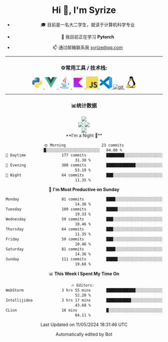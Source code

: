 <h1 align="center">Hi 👋, I'm Syrize</h1>

<div align="center">
  
- 🎓 目前是一名大二学生，就读于计算机科学专业

- 🌱 我目前正在学习 **Pytorch**

- 📫 通过邮箱联系我 [syrize@qq.com](syrize@qq.com)


</div>


------


<h3 align="center">⚙️常用工具 / 技术栈:</h3>
<p align="center"> 
  <a href="https://www.python.org/" target="_blank" rel="noreferrer"> 
    <img src="https://raw.githubusercontent.com/devicons/devicon/master/icons/python/python-original.svg" alt="python" width="40" height="40"/> 
  </a> 
  
  <a href="" target="_blank" rel="noreferrer"> 
    <img src="https://raw.githubusercontent.com/devicons/devicon/master/icons/vuejs/vuejs-original.svg" alt="vuejs" width="40" height="40"/> 
  </a> 
  
  <a href="https://www.java.com" target="_blank" rel="noreferrer"> 
    <img src="https://raw.githubusercontent.com/devicons/devicon/master/icons/java/java-original.svg" alt="java" width="40" height="40"/> 
  </a> 
  
  <a href="https://kotlinlang.org/" target="_blank" rel="noreferrer"> 
    <img src="https://raw.githubusercontent.com/devicons/devicon/master/icons/kotlin/kotlin-original.svg" alt="kotlin" width="40" height="40"/> 
  </a> 
  
  <a href="https://developer.mozilla.org/en-US/docs/Web/JavaScript" target="_blank" rel="noreferrer"> 
    <img src="https://raw.githubusercontent.com/devicons/devicon/master/icons/javascript/javascript-original.svg" alt="javascript" width="40" height="40"/> 
  </a> 
  
  <a href="https://code.visualstudio.com/" target="_blank" rel="noreferrer"> 
    <img src="https://raw.githubusercontent.com/devicons/devicon/master/icons/vscode/vscode-original.svg" alt="VisualStudio" width="40" height="40"/> 
  </a> 
  
  <a href="https://git-scm.com/" target="_blank" rel="noreferrer"> 
    <img src="https://www.vectorlogo.zone/logos/git-scm/git-scm-icon.svg" alt="git" width="40" height="40"/> 
  </a> 
  
  <a href="https://www.linux.org/" target="_blank" rel="noreferrer"> 
    <img src="https://raw.githubusercontent.com/devicons/devicon/master/icons/linux/linux-original.svg" alt="linux" width="40" height="40"/> 
  </a> 
</p>


------


<h3 align="center">📊统计数据</h3>
<div align="center">
<a href="https://github.com/anuraghazra/github-readme-stats">
  <img align="center" src="https://github-readme-stats-flame-eight-63.vercel.app/api/top-langs/?username=syrizelink&layout=compact&theme=vue&locale=cn&count_private=true&hide_border=true&bg_color=FFFFFF" />
</a></div>
<div align="center">
<a>
  <img align="center" width=423 src="https://github-readme-stats-flame-eight-63.vercel.app/api?username=syrizelink&count_private=true&include_all_commits&cache_seconds=3600&show_icons=true&hide=contribs&theme=vue&locale=cn&hide_border=true&bg_color=FFFFFF" />
</a>

<a href="https://git.io/streak-stats">
  <img align="center" width=390 src="https://streak-stats.demolab.com?user=syrizelink&theme=vue&hide_border=true&locale=zh_Hans&date_format=%5BY.%5Dn.j&background=FFFFFF" />
</a><div>


<div align="center">
<a href="https://github.com/ashutosh00710/github-readme-activity-graph">
  <img align="center" src="https://github-readme-activity-graph.cyclic.app/graph?username=syrizelink&theme=github-light" />
</a>
<div/>
  
<div>
  <a>
    <!--START_SECTION:waka-->
**I'm a Night 🦉** 

```text
🌞 Morning                23 commits          █░░░░░░░░░░░░░░░░░░░░░░░░   04.08 % 
🌆 Daytime                177 commits         ████████░░░░░░░░░░░░░░░░░   31.38 % 
🌃 Evening                300 commits         █████████████░░░░░░░░░░░░   53.19 % 
🌙 Night                  64 commits          ███░░░░░░░░░░░░░░░░░░░░░░   11.35 % 
```
📅 **I'm Most Productive on Sunday** 

```text
Monday                   81 commits          ████░░░░░░░░░░░░░░░░░░░░░   14.36 % 
Tuesday                  109 commits         █████░░░░░░░░░░░░░░░░░░░░   19.33 % 
Wednesday                59 commits          ███░░░░░░░░░░░░░░░░░░░░░░   10.46 % 
Thursday                 64 commits          ███░░░░░░░░░░░░░░░░░░░░░░   11.35 % 
Friday                   59 commits          ███░░░░░░░░░░░░░░░░░░░░░░   10.46 % 
Saturday                 81 commits          ████░░░░░░░░░░░░░░░░░░░░░   14.36 % 
Sunday                   111 commits         █████░░░░░░░░░░░░░░░░░░░░   19.68 % 
```


📊 **This Week I Spent My Time On** 

```text
🔥 Editors: 
WebStorm                 3 hrs 55 mins       █████████████░░░░░░░░░░░░   52.20 % 
Intellijidea             3 hrs 17 mins       ███████████░░░░░░░░░░░░░░   43.68 % 
CLion                    18 mins             █░░░░░░░░░░░░░░░░░░░░░░░░   04.11 % 
```


 Last Updated on 11/05/2024 18:31:46 UTC
<!--END_SECTION:waka-->
  </a>
<div/>
    <a align="center">
      Automatically edited by Bot
    </a>
